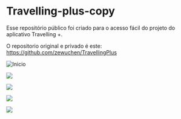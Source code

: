 # Travelling-plus-copy

Esse repositório público foi criado para o acesso fácil do projeto do aplicativo Travelling +.

O repositorio original e privado é este: https://github.com/zewuchen/TravellingPlus


![Inicio](https://github.com/LuizHMC/Travelling-plus-copy/blob/main/IMG_6151.PNG?raw=true)

![](https://github.com/LuizHMC/Travelling-plus-copy/blob/main/IMG_6152.PNG?raw=true)

![](https://github.com/LuizHMC/Travelling-plus-copy/blob/main/IMG_6153.PNG?raw=true)

![](https://github.com/LuizHMC/Travelling-plus-copy/blob/main/IMG_6154.PNG?raw=true)

![](https://github.com/LuizHMC/Travelling-plus-copy/blob/main/IMG_6155.PNG?raw=true)
